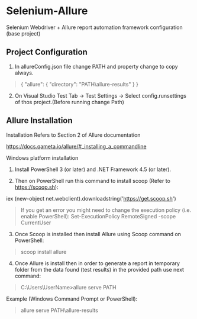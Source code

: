 # Selenium-Allure
Selenium Webdriver + Allure report automation framework configuration (base project)

## Project Configuration

1) In allureConfig.json file change PATH and property change to copy always.

>{
  "allure": {
    "directory": "PATH\\allure-results"
  }
}

2) On Visual Studio Test Tab -> Test Settings -> Select config.runsettings of thos project.(Before running change Path)

## Allure Installation

Installation Refers to Section 2 of Allure documentation

https://docs.qameta.io/allure/#_installing_a_commandline

Windows platform installation

1) Install PowerShell 3 (or later) and .NET Framework 4.5 (or later).

2) Then on PowerShell run this command to install scoop 
(Refer to https://scoop.sh): 
            
iex (new-object net.webclient).downloadstring('https://get.scoop.sh')


> If you get an error you might need to change the execution policy (i.e. enable PowerShell):
Set-ExecutionPolicy RemoteSigned -scope CurrentUser

3) Once Scoop is installed then install Allure using Scoop command on PowerShell:

> scoop install allure


4) Once Allure is install then in order to generate a report in temporary folder from the data found (test results) in the provided path use next command:

> C:\Users\UserName>allure serve PATH

Example (Windows Command Prompt or PowerShell):

> allure serve PATH\allure-results